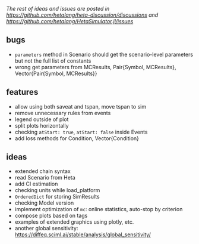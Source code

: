 _The rest of ideas and issues are posted in https://github.com/hetalang/heta-discussion/discussions and https://github.com/hetalang/HetaSimulator.jl/issues_

## bugs

- `parameters` method in Scenario should get the scenario-level parameters but not the full list of constants
- wrong get parameters from MCResults, Pair{Symbol, MCResults}, Vector{Pair{Symbol, MCResults}}

## features

- allow using both saveat and tspan, move tspan to sim
- remove unnecessary rules from events
- legend outside of plot
- split plots horizontally
- checking `atStart: true`, `atStart: false` inside Events
- add loss methods for Condition, Vector{Condition}

## ideas

- extended chain syntax
- read Scenario from Heta
- add CI estimation
- checking units while load_platform
- `OrderedDict` for storing SimResults
- checking Model version
- implement optimization of `mc`: online statistics, auto-stop by criterion
- compose plots based on tags
- examples of extended graphics using plotly, etc.
- another global sensitivity: https://diffeq.sciml.ai/stable/analysis/global_sensitivity/
